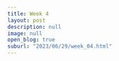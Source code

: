 ```yaml
---
title: Week 4
layout: post
description: null
image: null
open_blog: true
suburl: "2023/06/29/week_04.html"
---
```

